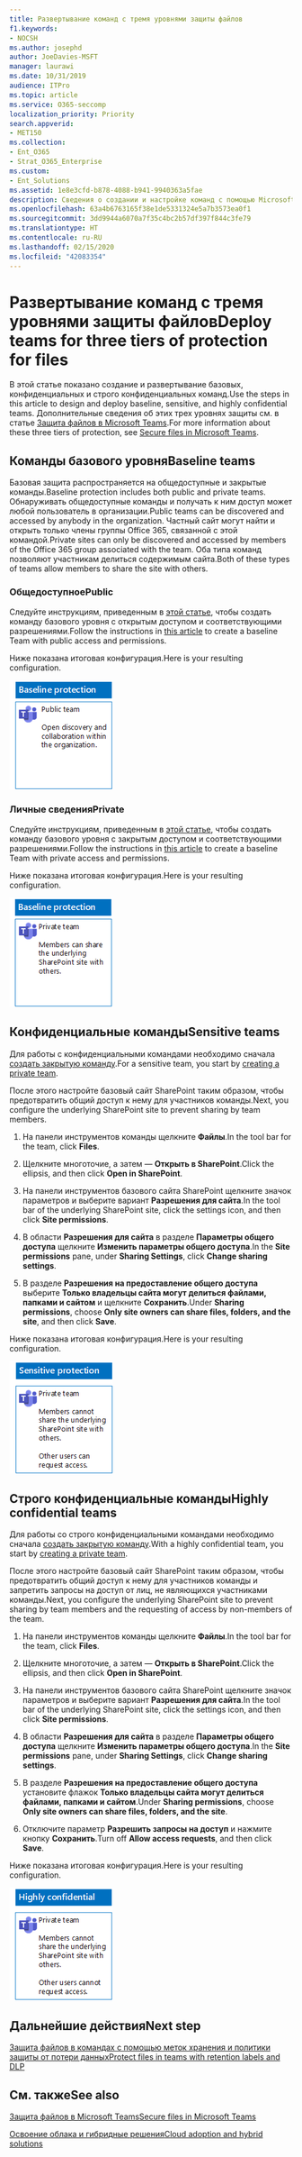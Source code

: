 ```yaml
---
title: Развертывание команд с тремя уровнями защиты файлов
f1.keywords:
- NOCSH
ms.author: josephd
author: JoeDavies-MSFT
manager: laurawi
ms.date: 10/31/2019
audience: ITPro
ms.topic: article
ms.service: O365-seccomp
localization_priority: Priority
search.appverid:
- MET150
ms.collection:
- Ent_O365
- Strat_O365_Enterprise
ms.custom:
- Ent_Solutions
ms.assetid: 1e8e3cfd-b878-4088-b941-9940363a5fae
description: Сведения о создании и настройке команд с помощью Microsoft Teams для применения различных уровней защиты информации, содержащейся в файлах.
ms.openlocfilehash: 63a4b6763165f38e1de5331324e5a7b3573ea0f1
ms.sourcegitcommit: 3dd9944a6070a7f35c4bc2b57df397f844c3fe79
ms.translationtype: HT
ms.contentlocale: ru-RU
ms.lasthandoff: 02/15/2020
ms.locfileid: "42083354"
---
```

# <a name="deploy-teams-for-three-tiers-of-protection-for-files"></a><span data-ttu-id="32b75-103">Развертывание команд с тремя уровнями защиты файлов</span><span class="sxs-lookup"><span data-stu-id="32b75-103">Deploy teams for three tiers of protection for files</span></span>

<span data-ttu-id="32b75-104">В этой статье показано создание и развертывание базовых, конфиденциальных и строго конфиденциальных команд.</span><span class="sxs-lookup"><span data-stu-id="32b75-104">Use the steps in this article to design and deploy baseline, sensitive, and highly confidential teams.</span></span> <span data-ttu-id="32b75-105">Дополнительные сведения об этих трех уровнях защиты см. в статье [Защита файлов в Microsoft Teams](secure-files-in-teams.md).</span><span class="sxs-lookup"><span data-stu-id="32b75-105">For more information about these three tiers of protection, see [Secure files in Microsoft Teams](secure-files-in-teams.md).</span></span>

## <a name="baseline-teams"></a><span data-ttu-id="32b75-106">Команды базового уровня</span><span class="sxs-lookup"><span data-stu-id="32b75-106">Baseline teams</span></span>

<span data-ttu-id="32b75-107">Базовая защита распространяется на общедоступные и закрытые команды.</span><span class="sxs-lookup"><span data-stu-id="32b75-107">Baseline protection includes both public and private teams.</span></span> <span data-ttu-id="32b75-108">Обнаруживать общедоступные команды и получать к ним доступ может любой пользователь в организации.</span><span class="sxs-lookup"><span data-stu-id="32b75-108">Public teams can be discovered and accessed by anybody in the organization.</span></span> <span data-ttu-id="32b75-109">Частный сайт могут найти и открыть только члены группы Office 365, связанной с этой командой.</span><span class="sxs-lookup"><span data-stu-id="32b75-109">Private sites can only be discovered and accessed by members of the Office 365 group associated with the team.</span></span> <span data-ttu-id="32b75-110">Оба типа команд позволяют участникам делиться содержимым сайта.</span><span class="sxs-lookup"><span data-stu-id="32b75-110">Both of these types of teams allow members to share the site with others.</span></span>

### <a name="public"></a><span data-ttu-id="32b75-111">Общедоступное</span><span class="sxs-lookup"><span data-stu-id="32b75-111">Public</span></span>

<span data-ttu-id="32b75-112">Следуйте инструкциям, приведенным в [этой статье](https://support.office.com/article/174adf5f-846b-4780-b765-de1a0a737e2b), чтобы создать команду базового уровня с открытым доступом и соответствующими разрешениями.</span><span class="sxs-lookup"><span data-stu-id="32b75-112">Follow the instructions in [this article](https://support.office.com/article/174adf5f-846b-4780-b765-de1a0a737e2b) to create a baseline Team with public access and permissions.</span></span>

<span data-ttu-id="32b75-113">Ниже показана итоговая конфигурация.</span><span class="sxs-lookup"><span data-stu-id="32b75-113">Here is your resulting configuration.</span></span>

![Базовый уровень защиты для общедоступной команды.](../../media/baseline-public-team.png)

### <a name="private"></a><span data-ttu-id="32b75-115">Личные сведения</span><span class="sxs-lookup"><span data-stu-id="32b75-115">Private</span></span>

<span data-ttu-id="32b75-116">Следуйте инструкциям, приведенным в [этой статье](https://support.office.com/article/174adf5f-846b-4780-b765-de1a0a737e2b), чтобы создать команду базового уровня с закрытым доступом и соответствующими разрешениями.</span><span class="sxs-lookup"><span data-stu-id="32b75-116">Follow the instructions in [this article](https://support.office.com/article/174adf5f-846b-4780-b765-de1a0a737e2b) to create a baseline Team with private access and permissions.</span></span>

<span data-ttu-id="32b75-117">Ниже показана итоговая конфигурация.</span><span class="sxs-lookup"><span data-stu-id="32b75-117">Here is your resulting configuration.</span></span>

![Базовый уровень защиты для закрытой команды.](../../media/baseline-private-team.png)

## <a name="sensitive-teams"></a><span data-ttu-id="32b75-119">Конфиденциальные команды</span><span class="sxs-lookup"><span data-stu-id="32b75-119">Sensitive teams</span></span>

<span data-ttu-id="32b75-120">Для работы с конфиденциальными командами необходимо сначала [создать закрытую команду](https://support.office.com/article/174adf5f-846b-4780-b765-de1a0a737e2b).</span><span class="sxs-lookup"><span data-stu-id="32b75-120">For a sensitive team, you start by [creating a private team](https://support.office.com/article/174adf5f-846b-4780-b765-de1a0a737e2b).</span></span>

<span data-ttu-id="32b75-121">После этого настройте базовый сайт SharePoint таким образом, чтобы предотвратить общий доступ к нему для участников команды.</span><span class="sxs-lookup"><span data-stu-id="32b75-121">Next, you configure the underlying SharePoint site to prevent sharing by team members.</span></span>

1. <span data-ttu-id="32b75-122">На панели инструментов команды щелкните **Файлы**.</span><span class="sxs-lookup"><span data-stu-id="32b75-122">In the tool bar for the team, click **Files**.</span></span>

2. <span data-ttu-id="32b75-123">Щелкните многоточие, а затем — **Открыть в SharePoint**.</span><span class="sxs-lookup"><span data-stu-id="32b75-123">Click the ellipsis, and then click **Open in SharePoint**.</span></span>

3. <span data-ttu-id="32b75-124">На панели инструментов базового сайта SharePoint щелкните значок параметров и выберите вариант **Разрешения для сайта**.</span><span class="sxs-lookup"><span data-stu-id="32b75-124">In the tool bar of the underlying SharePoint site, click the settings icon, and then click **Site permissions**.</span></span>

4. <span data-ttu-id="32b75-125">В области **Разрешения для сайта** в разделе **Параметры общего доступа** щелкните **Изменить параметры общего доступа**.</span><span class="sxs-lookup"><span data-stu-id="32b75-125">In the **Site permissions** pane, under **Sharing Settings**, click **Change sharing settings**.</span></span>

5. <span data-ttu-id="32b75-126">В разделе **Разрешения на предоставление общего доступа** выберите **Только владельцы сайта могут делиться файлами, папками и сайтом** и щелкните **Сохранить**.</span><span class="sxs-lookup"><span data-stu-id="32b75-126">Under **Sharing permissions**, choose **Only site owners can share files, folders, and the site**, and then click **Save**.</span></span>

<span data-ttu-id="32b75-127">Ниже показана итоговая конфигурация.</span><span class="sxs-lookup"><span data-stu-id="32b75-127">Here is your resulting configuration.</span></span>

![Конфиденциальный уровень защиты для команды.](../../media/sensitive-team.png)

## <a name="highly-confidential-teams"></a><span data-ttu-id="32b75-129">Строго конфиденциальные команды</span><span class="sxs-lookup"><span data-stu-id="32b75-129">Highly confidential teams</span></span>

<span data-ttu-id="32b75-130">Для работы со строго конфиденциальными командами необходимо сначала [создать закрытую команду](https://support.office.com/article/174adf5f-846b-4780-b765-de1a0a737e2b).</span><span class="sxs-lookup"><span data-stu-id="32b75-130">With a highly confidential team, you start by [creating a private team](https://support.office.com/article/174adf5f-846b-4780-b765-de1a0a737e2b).</span></span>

<span data-ttu-id="32b75-131">После этого настройте базовый сайт SharePoint таким образом, чтобы предотвратить общий доступ к нему для участников команды и запретить запросы на доступ от лиц, не являющихся участниками команды.</span><span class="sxs-lookup"><span data-stu-id="32b75-131">Next, you configure the underlying SharePoint site to prevent sharing by team members and the requesting of access by non-members of the team.</span></span>

1. <span data-ttu-id="32b75-132">На панели инструментов команды щелкните **Файлы**.</span><span class="sxs-lookup"><span data-stu-id="32b75-132">In the tool bar for the team, click **Files**.</span></span>

2. <span data-ttu-id="32b75-133">Щелкните многоточие, а затем — **Открыть в SharePoint**.</span><span class="sxs-lookup"><span data-stu-id="32b75-133">Click the ellipsis, and then click **Open in SharePoint**.</span></span>

3. <span data-ttu-id="32b75-134">На панели инструментов базового сайта SharePoint щелкните значок параметров и выберите вариант **Разрешения для сайта**.</span><span class="sxs-lookup"><span data-stu-id="32b75-134">In the tool bar of the underlying SharePoint site, click the settings icon, and then click **Site permissions**.</span></span>

4. <span data-ttu-id="32b75-135">В области **Разрешения для сайта** в разделе **Параметры общего доступа** щелкните **Изменить параметры общего доступа**.</span><span class="sxs-lookup"><span data-stu-id="32b75-135">In the **Site permissions** pane, under **Sharing Settings**, click **Change sharing settings**.</span></span>

5. <span data-ttu-id="32b75-136">В разделе **Разрешения на предоставление общего доступа** установите флажок **Только владельцы сайта могут делиться файлами, папками и сайтом**.</span><span class="sxs-lookup"><span data-stu-id="32b75-136">Under **Sharing permissions**, choose **Only site owners can share files, folders, and the site**.</span></span>

6. <span data-ttu-id="32b75-137">Отключите параметр **Разрешить запросы на доступ** и нажмите кнопку **Сохранить**.</span><span class="sxs-lookup"><span data-stu-id="32b75-137">Turn off **Allow access requests**, and then click **Save**.</span></span>

<span data-ttu-id="32b75-138">Ниже показана итоговая конфигурация.</span><span class="sxs-lookup"><span data-stu-id="32b75-138">Here is your resulting configuration.</span></span>

![Строго конфиденциальный уровень защиты для команды.](../../media/highly-confidential-team.png)

## <a name="next-step"></a><span data-ttu-id="32b75-140">Дальнейшие действия</span><span class="sxs-lookup"><span data-stu-id="32b75-140">Next step</span></span>

[<span data-ttu-id="32b75-141">Защита файлов в командах с помощью меток хранения и политики защиты от потери данных</span><span class="sxs-lookup"><span data-stu-id="32b75-141">Protect files in teams with retention labels and DLP</span></span>](deploy-teams-retention-DLP.md)

## <a name="see-also"></a><span data-ttu-id="32b75-142">См. также</span><span class="sxs-lookup"><span data-stu-id="32b75-142">See also</span></span>

[<span data-ttu-id="32b75-143">Защита файлов в Microsoft Teams</span><span class="sxs-lookup"><span data-stu-id="32b75-143">Secure files in Microsoft Teams</span></span>](secure-files-in-teams.md)

[<span data-ttu-id="32b75-144">Освоение облака и гибридные решения</span><span class="sxs-lookup"><span data-stu-id="32b75-144">Cloud adoption and hybrid solutions</span></span>](https://docs.microsoft.com/office365/enterprise/cloud-adoption-and-hybrid-solutions)
